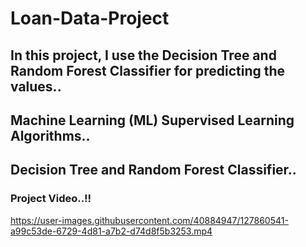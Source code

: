 # Loan-Data-Project
## In this project, I use the Decision Tree and Random Forest Classifier for predicting the values..
## Machine Learning (ML) Supervised Learning Algorithms..
## Decision Tree and Random Forest Classifier..
### Project Video..!!
https://user-images.githubusercontent.com/40884947/127860541-a99c53de-6729-4d81-a7b2-d74d8f5b3253.mp4

